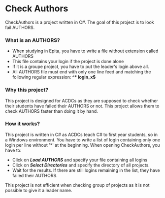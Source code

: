 # Check Authors #

CheckAuthors is a project written in C#.
The goal of this project is to look fail AUTHORS.

### What is an AUTHORS? ##

* When studying in Epita, you have to write a file without extension called AUTHORS
* This file contains your login if the project is done alone
* If it is a groupe project, you have to put the leader's login above all.
* All AUTHORS file must end with only one line feed and matching the following regular expression: __^* login_x$__

### Why this project? ###

This project is designed for ACDCs as they are supposed to check whether their students have failed
their AUTHORS or not. This project allows them to check AUTHORS faster than doing it by hand.

### How it works? ###

This project is written in C# as ACDCs teach C# to first year students, so in a Windows environment.
You have to write a list of login containing only one login per line without '*' at the beginning.
When opening CheckAuthors, you have to:

* Click on ***Load AUTHORS*** and specify your file containing all logins
* Click on ***Select Directories*** and specify the directory of all projects.
* Wait for the results. If there are still logins remaining in the list, they have failed their AUTHORS.

This project is not efficient when checking group of projects as it is not possible to give it a leader name.